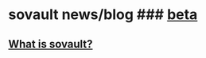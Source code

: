 # sovault news/blog ### [beta](https://sovault.github.io/index_.html)
## [What is sovault?](http://blog.30440r.xyz/what-is-sovault.md)

